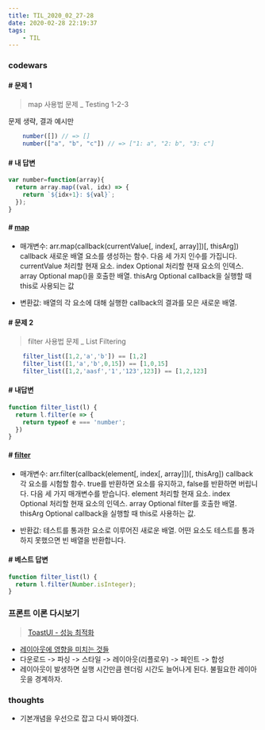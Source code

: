 ```yaml
---
title: TIL_2020_02_27-28
date: 2020-02-28 22:19:37
tags:
    - TIL
---
```



### codewars
#### # 문제 1
> map 사용법 문제 _ Testing 1-2-3


문제 생략, 결과 예시만
```javascript
    number([]) // => []
    number(["a", "b", "c"]) // => ["1: a", "2: b", "3: c"]
```
#### # 내 답변 
```javascript
var number=function(array){
  return array.map((val, idx) => {
    return `${idx+1}: ${val}`;
  });
}
```

#### #  [map](https://developer.mozilla.org/ko/docs/Web/JavaScript/Reference/Global_Objects/Array/map)
- 매개변수: arr.map(callback(currentValue[, index[, array]])[, thisArg])
     callback
        새로운 배열 요소를 생성하는 함수. 다음 세 가지 인수를 가집니다.
        currentValue
        처리할 현재 요소.
        index Optional
        처리할 현재 요소의 인덱스.
        array Optional
        map()을 호출한 배열.
     thisArg Optional
       callback을 실행할 때 this로 사용되는 값


- 변환값: 배열의 각 요소에 대해 실행한 callback의 결과를 모은 새로운 배열.

#### # 문제 2
> filter 사용법 문제 _ List Filtering

```javascript
    filter_list([1,2,'a','b']) == [1,2]
    filter_list([1,'a','b',0,15]) == [1,0,15]
    filter_list([1,2,'aasf','1','123',123]) == [1,2,123]
```

#### # 내답변
```javascript
function filter_list(l) {
  return l.filter(e => {
    return typeof e === 'number';
  })
}
```

#### # [filter](https://developer.mozilla.org/ko/docs/Web/JavaScript/Reference/Global_Objects/Array/filter)
- 매개변수: arr.filter(callback(element[, index[, array]])[, thisArg])
  callback
      각 요소를 시험할 함수.
      true를 반환하면 요소를 유지하고,
      false를 반환하면 버립니다. 다음 세 가지 매개변수를 받습니다.
      element
      처리할 현재 요소.
      index Optional
      처리할 현재 요소의 인덱스.
      array Optional
      filter를 호출한 배열.
  thisArg Optional
     callback을 실행할 때 this로 사용하는 값.


- 반환값: 테스트를 통과한 요소로 이루어진 새로운 배열. 어떤 요소도 테스트를 통과하지 못했으면 빈 배열을 반환합니다.


#### # 베스트 답변
```javascript
function filter_list(l) {
  return l.filter(Number.isInteger);
}
```

### 프론트 이론 다시보기
> [ToastUI - 성능 최적화](https://ui.toast.com/fe-guide/ko_PERFORMANCE/)

- [레이아웃에 영향을 미치는 것들](https://gist.github.com/paulirish/5d52fb081b3570c81e3a)
- 다운로드 -> 파싱 -> 스타일 -> 레이아웃(리플로우) -> 페인트 -> 합성
- 레이아웃이 발생하면 실행 시간만큼 렌더링 시간도 늘어나게 된다. 불필요한 레이아웃을 경계하자. 


### thoughts
- 기본개념을 우선으로 잡고 다시 봐야겠다.

